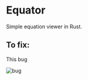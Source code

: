 # Equator
Simple equation viewer in Rust.

## To fix:
This bug

![bug](http://i.imgur.com/SQbD2wu.png)
